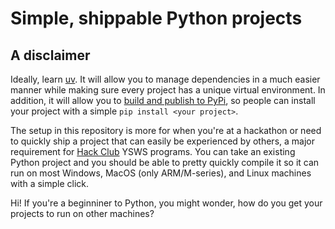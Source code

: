# Simple, shippable Python projects  

## A disclaimer  
Ideally, learn [uv](https://docs.astral.sh/). It will allow you to manage dependencies in a much easier manner while making sure every project has a unique virtual environment. In addition, it will allow you to [build and publish to PyPi](https://docs.astral.sh/uv/guides/package/), so people can install your project with a simple `pip install <your project>`.  

The setup in this repository is more for when you're at a hackathon or need to quickly ship a project that can easily be experienced by others, a major requirement for [Hack Club](https://hackclub.com) YSWS programs. You can take an existing Python project and you should be able to pretty quickly compile it so it can run on most Windows, MacOS (only ARM/M-series), and Linux machines with a simple click. 

Hi! If you're a beginniner to Python, you might wonder, how do you get your projects to run on other machines?
